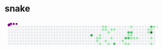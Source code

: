 # snake
<svg viewBox="-16 -32 880 192" width="880" height="192" xmlns="http://www.w3.org/2000/svg"><style>@keyframes c0{67.09%{fill:var(--c3)}67.11%,to{fill:var(--ce)}}@keyframes c1{18.17%{fill:var(--c1)}18.19%,to{fill:var(--ce)}}@keyframes c2{18.6%{fill:var(--c1)}18.62%,to{fill:var(--ce)}}@keyframes c3{17.31%{fill:var(--c1)}17.33%,to{fill:var(--ce)}}@keyframes c4{17.74%{fill:var(--c1)}17.76%,to{fill:var(--ce)}}@keyframes c5{19.47%{fill:var(--c1)}19.49%,to{fill:var(--ce)}}@keyframes c6{14.71%{fill:var(--c1)}14.73%,to{fill:var(--ce)}}@keyframes c7{16.01%{fill:var(--c1)}16.03%,to{fill:var(--ce)}}@keyframes c8{15.14%{fill:var(--c1)}15.16%,to{fill:var(--ce)}}@keyframes c9{15.57%{fill:var(--c1)}15.59%,to{fill:var(--ce)}}@keyframes ca{21.64%{fill:var(--c1)}21.66%,to{fill:var(--ce)}}@keyframes cb{25.96%{fill:var(--c1)}25.98%,to{fill:var(--ce)}}@keyframes cc{20.77%{fill:var(--c1)}20.79%,to{fill:var(--ce)}}@keyframes cd{24.23%{fill:var(--c1)}24.25%,to{fill:var(--ce)}}@keyframes ce{22.93%{fill:var(--c1)}22.95%,to{fill:var(--ce)}}@keyframes cf{24.67%{fill:var(--c1)}24.69%,to{fill:var(--ce)}}@keyframes cg{62.33%{fill:var(--c2)}62.35%,to{fill:var(--ce)}}@keyframes ch{45.88%{fill:var(--c1)}45.9%,to{fill:var(--ce)}}@keyframes ci{48.47%{fill:var(--c2)}48.49%,to{fill:var(--ce)}}@keyframes cj{46.74%{fill:var(--c1)}46.76%,to{fill:var(--ce)}}@keyframes ck{49.77%{fill:var(--c2)}49.79%,to{fill:var(--ce)}}@keyframes cl{29.43%{fill:var(--c1)}29.45%,to{fill:var(--ce)}}@keyframes cm{48.04%{fill:var(--c2)}48.06%,to{fill:var(--ce)}}@keyframes cn{47.18%{fill:var(--c1)}47.2%,to{fill:var(--ce)}}@keyframes co{42.41%{fill:var(--c1)}42.43%,to{fill:var(--ce)}}@keyframes cp{50.21%{fill:var(--c2)}50.23%,to{fill:var(--ce)}}@keyframes cq{29.86%{fill:var(--c1)}29.88%,to{fill:var(--ce)}}@keyframes cr{30.29%{fill:var(--c1)}30.31%,to{fill:var(--ce)}}@keyframes cs{30.73%{fill:var(--c1)}30.75%,to{fill:var(--ce)}}@keyframes ct{31.16%{fill:var(--c1)}31.18%,to{fill:var(--ce)}}@keyframes cu{36.79%{fill:var(--c1)}36.81%,to{fill:var(--ce)}}@keyframes cv{36.35%{fill:var(--c1)}36.37%,to{fill:var(--ce)}}@keyframes cw{54.1%{fill:var(--c2)}54.12%,to{fill:var(--ce)}}@keyframes cx{37.22%{fill:var(--c1)}37.24%,to{fill:var(--ce)}}@keyframes cy{76.61%{fill:var(--c4)}76.63%,to{fill:var(--ce)}}@keyframes cz{33.32%{fill:var(--c1)}33.34%,to{fill:var(--ce)}}@keyframes c10{34.19%{fill:var(--c1)}34.21%,to{fill:var(--ce)}}@keyframes c11{38.09%{fill:var(--c1)}38.11%,to{fill:var(--ce)}}@keyframes u0{14.71%{transform:scale(0,1)}14.73%,15.14%{transform:scale(.03,1)}15.16%,15.57%{transform:scale(.07,1)}15.59%,16.01%{transform:scale(.1,1)}16.03%,17.31%{transform:scale(.13,1)}17.33%,17.74%{transform:scale(.17,1)}17.76%,18.17%{transform:scale(.2,1)}18.19%,18.6%{transform:scale(.23,1)}18.62%,19.47%{transform:scale(.27,1)}19.49%,20.77%{transform:scale(.3,1)}20.79%,21.64%{transform:scale(.33,1)}21.66%,22.93%{transform:scale(.37,1)}22.95%,24.23%{transform:scale(.4,1)}24.25%,24.67%{transform:scale(.43,1)}24.69%,25.96%{transform:scale(.47,1)}25.98%,29.43%{transform:scale(.5,1)}29.45%,29.86%{transform:scale(.53,1)}29.88%,30.29%{transform:scale(.57,1)}30.31%,30.73%{transform:scale(.6,1)}30.75%,31.16%{transform:scale(.63,1)}31.18%,33.32%{transform:scale(.67,1)}33.34%,34.19%{transform:scale(.7,1)}34.21%,36.35%{transform:scale(.73,1)}36.37%,36.79%{transform:scale(.77,1)}36.81%,37.22%{transform:scale(.8,1)}37.24%,38.09%{transform:scale(.83,1)}38.11%,42.41%{transform:scale(.87,1)}42.43%,45.88%{transform:scale(.9,1)}45.9%,46.74%{transform:scale(.93,1)}46.76%,47.18%{transform:scale(.97,1)}47.2%,to{transform:scale(1,1)}}@keyframes u1{48.04%{transform:scale(0,1)}48.06%,48.47%{transform:scale(.17,1)}48.49%,49.77%{transform:scale(.33,1)}49.79%,50.21%{transform:scale(.5,1)}50.23%,54.1%{transform:scale(.67,1)}54.12%,62.33%{transform:scale(.83,1)}62.35%,to{transform:scale(1,1)}}@keyframes u2{67.09%{transform:scale(0,1)}67.11%,to{transform:scale(1,1)}}@keyframes u3{76.61%{transform:scale(0,1)}76.63%,to{transform:scale(1,1)}}@keyframes s0{0%,99.57%{transform:translate(0,-16px)}.43%{transform:translate(0,0)}15.15%{transform:translate(544px,0)}15.58%{transform:translate(544px,16px)}16.45%{transform:translate(512px,16px)}17.75%{transform:translate(512px,64px)}18.18%{transform:translate(496px,64px)}18.61%{transform:translate(496px,80px)}19.05%{transform:translate(512px,80px)}19.48%{transform:translate(512px,96px)}20.78%{transform:translate(560px,96px)}21.21%{transform:translate(560px,80px)}21.65%{transform:translate(544px,80px)}22.08%{transform:translate(544px,64px)}22.94%{transform:translate(576px,64px)}24.24%{transform:translate(576px,16px)}24.68%{transform:translate(592px,16px)}25.11%{transform:translate(592px,32px)}25.97%{transform:translate(560px,32px)}26.41%{transform:translate(560px,48px)}29.87%{transform:translate(688px,48px)}30.3%{transform:translate(688px,64px)}33.33%{transform:translate(800px,64px)}34.2%{transform:translate(800px,96px)}34.63%{transform:translate(784px,96px)}36.8%,53.25%{transform:translate(784px,16px)}37.66%{transform:translate(816px,16px)}38.53%{transform:translate(816px,-16px)}41.99%{transform:translate(688px,-16px)}42.42%{transform:translate(688px,0)}43.72%{transform:translate(640px,0)}45.89%{transform:translate(640px,80px)}46.32%{transform:translate(656px,80px)}46.75%{transform:translate(656px,96px)}47.19%{transform:translate(672px,96px)}48.05%{transform:translate(672px,64px)}48.48%{transform:translate(656px,64px)}48.92%{transform:translate(656px,48px)}49.35%{transform:translate(672px,48px)}49.78%{transform:translate(672px,32px)}52.81%{transform:translate(784px,32px)}53.68%,77.06%{transform:translate(800px,16px)}54.11%{transform:translate(800px,0)}59.74%{transform:translate(592px,0)}62.34%{transform:translate(592px,96px)}62.77%{transform:translate(576px,96px)}64.07%{transform:translate(576px,48px)}67.1%{transform:translate(464px,48px)}67.53%{transform:translate(464px,32px)}76.62%{transform:translate(800px,32px)}96.54%{transform:translate(80px,16px)}96.97%{transform:translate(80px,0)}97.4%{transform:translate(64px,0)}97.84%{transform:translate(64px,-16px)}}@keyframes s1{0%,99.57%{transform:translate(16px,-16px)}.43%{transform:translate(0,-16px)}.87%{transform:translate(0,0)}15.58%{transform:translate(544px,0)}16.02%{transform:translate(544px,16px)}16.88%{transform:translate(512px,16px)}18.18%{transform:translate(512px,64px)}18.61%{transform:translate(496px,64px)}19.05%{transform:translate(496px,80px)}19.48%{transform:translate(512px,80px)}19.91%{transform:translate(512px,96px)}21.21%{transform:translate(560px,96px)}21.65%{transform:translate(560px,80px)}22.08%{transform:translate(544px,80px)}22.51%{transform:translate(544px,64px)}23.38%{transform:translate(576px,64px)}24.68%{transform:translate(576px,16px)}25.11%{transform:translate(592px,16px)}25.54%{transform:translate(592px,32px)}26.41%{transform:translate(560px,32px)}26.84%{transform:translate(560px,48px)}30.3%{transform:translate(688px,48px)}30.74%{transform:translate(688px,64px)}33.77%{transform:translate(800px,64px)}34.63%{transform:translate(800px,96px)}35.06%{transform:translate(784px,96px)}37.23%,53.68%{transform:translate(784px,16px)}38.1%{transform:translate(816px,16px)}38.96%{transform:translate(816px,-16px)}42.42%{transform:translate(688px,-16px)}42.86%{transform:translate(688px,0)}44.16%{transform:translate(640px,0)}46.32%{transform:translate(640px,80px)}46.75%{transform:translate(656px,80px)}47.19%{transform:translate(656px,96px)}47.62%{transform:translate(672px,96px)}48.48%{transform:translate(672px,64px)}48.92%{transform:translate(656px,64px)}49.35%{transform:translate(656px,48px)}49.78%{transform:translate(672px,48px)}50.22%{transform:translate(672px,32px)}53.25%{transform:translate(784px,32px)}54.11%,77.49%{transform:translate(800px,16px)}54.55%{transform:translate(800px,0)}60.17%{transform:translate(592px,0)}62.77%{transform:translate(592px,96px)}63.2%{transform:translate(576px,96px)}64.5%{transform:translate(576px,48px)}67.53%{transform:translate(464px,48px)}67.97%{transform:translate(464px,32px)}77.06%{transform:translate(800px,32px)}96.97%{transform:translate(80px,16px)}97.4%{transform:translate(80px,0)}97.84%{transform:translate(64px,0)}98.27%{transform:translate(64px,-16px)}}@keyframes s2{0%,99.57%{transform:translate(32px,-16px)}.87%{transform:translate(0,-16px)}1.3%{transform:translate(0,0)}16.02%{transform:translate(544px,0)}16.45%{transform:translate(544px,16px)}17.32%{transform:translate(512px,16px)}18.61%{transform:translate(512px,64px)}19.05%{transform:translate(496px,64px)}19.48%{transform:translate(496px,80px)}19.91%{transform:translate(512px,80px)}20.35%{transform:translate(512px,96px)}21.65%{transform:translate(560px,96px)}22.08%{transform:translate(560px,80px)}22.51%{transform:translate(544px,80px)}22.94%{transform:translate(544px,64px)}23.81%{transform:translate(576px,64px)}25.11%{transform:translate(576px,16px)}25.54%{transform:translate(592px,16px)}25.97%{transform:translate(592px,32px)}26.84%{transform:translate(560px,32px)}27.27%{transform:translate(560px,48px)}30.74%{transform:translate(688px,48px)}31.17%{transform:translate(688px,64px)}34.2%{transform:translate(800px,64px)}35.06%{transform:translate(800px,96px)}35.5%{transform:translate(784px,96px)}37.66%,54.11%{transform:translate(784px,16px)}38.53%{transform:translate(816px,16px)}39.39%{transform:translate(816px,-16px)}42.86%{transform:translate(688px,-16px)}43.29%{transform:translate(688px,0)}44.59%{transform:translate(640px,0)}46.75%{transform:translate(640px,80px)}47.19%{transform:translate(656px,80px)}47.62%{transform:translate(656px,96px)}48.05%{transform:translate(672px,96px)}48.92%{transform:translate(672px,64px)}49.35%{transform:translate(656px,64px)}49.78%{transform:translate(656px,48px)}50.22%{transform:translate(672px,48px)}50.65%{transform:translate(672px,32px)}53.68%{transform:translate(784px,32px)}54.55%,77.92%{transform:translate(800px,16px)}54.98%{transform:translate(800px,0)}60.61%{transform:translate(592px,0)}63.2%{transform:translate(592px,96px)}63.64%{transform:translate(576px,96px)}64.94%{transform:translate(576px,48px)}67.97%{transform:translate(464px,48px)}68.4%{transform:translate(464px,32px)}77.49%{transform:translate(800px,32px)}97.4%{transform:translate(80px,16px)}97.84%{transform:translate(80px,0)}98.27%{transform:translate(64px,0)}98.7%{transform:translate(64px,-16px)}}@keyframes s3{0%,99.57%{transform:translate(48px,-16px)}1.3%{transform:translate(0,-16px)}1.73%{transform:translate(0,0)}16.45%{transform:translate(544px,0)}16.88%{transform:translate(544px,16px)}17.75%{transform:translate(512px,16px)}19.05%{transform:translate(512px,64px)}19.48%{transform:translate(496px,64px)}19.91%{transform:translate(496px,80px)}20.35%{transform:translate(512px,80px)}20.78%{transform:translate(512px,96px)}22.08%{transform:translate(560px,96px)}22.51%{transform:translate(560px,80px)}22.94%{transform:translate(544px,80px)}23.38%{transform:translate(544px,64px)}24.24%{transform:translate(576px,64px)}25.54%{transform:translate(576px,16px)}25.97%{transform:translate(592px,16px)}26.41%{transform:translate(592px,32px)}27.27%{transform:translate(560px,32px)}27.71%{transform:translate(560px,48px)}31.17%{transform:translate(688px,48px)}31.6%{transform:translate(688px,64px)}34.63%{transform:translate(800px,64px)}35.5%{transform:translate(800px,96px)}35.93%{transform:translate(784px,96px)}38.1%,54.55%{transform:translate(784px,16px)}38.96%{transform:translate(816px,16px)}39.83%{transform:translate(816px,-16px)}43.29%{transform:translate(688px,-16px)}43.72%{transform:translate(688px,0)}45.02%{transform:translate(640px,0)}47.19%{transform:translate(640px,80px)}47.62%{transform:translate(656px,80px)}48.05%{transform:translate(656px,96px)}48.48%{transform:translate(672px,96px)}49.35%{transform:translate(672px,64px)}49.78%{transform:translate(656px,64px)}50.22%{transform:translate(656px,48px)}50.65%{transform:translate(672px,48px)}51.08%{transform:translate(672px,32px)}54.11%{transform:translate(784px,32px)}54.98%,78.35%{transform:translate(800px,16px)}55.41%{transform:translate(800px,0)}61.04%{transform:translate(592px,0)}63.64%{transform:translate(592px,96px)}64.07%{transform:translate(576px,96px)}65.37%{transform:translate(576px,48px)}68.4%{transform:translate(464px,48px)}68.83%{transform:translate(464px,32px)}77.92%{transform:translate(800px,32px)}97.84%{transform:translate(80px,16px)}98.27%{transform:translate(80px,0)}98.7%{transform:translate(64px,0)}99.13%{transform:translate(64px,-16px)}}:root{--cb:#1b1f230a;--cs:purple;--ce:#ebedf0;--c0:#ebedf0;--c1:#9be9a8;--c2:#40c463;--c3:#30a14e;--c4:#216e39}@media (prefers-color-scheme:dark){:root{--cb:#1b1f230a;--cs:purple;--ce:#161b22;--c1:#01311f;--c2:#034525;--c3:#0f6d31;--c4:#00c647}}.c{shape-rendering:geometricPrecision;rx:2;ry:2;fill:var(--ce);stroke-width:1px;stroke:var(--cb);animation:none 23100ms linear infinite}.c.c0{fill:var(--c3);animation-name:c0}.c.c1,.c.c2,.c.c3{fill:var(--c1);animation-name:c1}.c.c2,.c.c3{animation-name:c2}.c.c3{animation-name:c3}.c.c4,.c.c5,.c.c6{fill:var(--c1);animation-name:c4}.c.c5,.c.c6{animation-name:c5}.c.c6{animation-name:c6}.c.c7,.c.c8,.c.c9{fill:var(--c1);animation-name:c7}.c.c8,.c.c9{animation-name:c8}.c.c9{animation-name:c9}.c.ca,.c.cb,.c.cc{fill:var(--c1);animation-name:ca}.c.cb,.c.cc{animation-name:cb}.c.cc{animation-name:cc}.c.cd,.c.ce,.c.cf{fill:var(--c1);animation-name:cd}.c.ce,.c.cf{animation-name:ce}.c.cf{animation-name:cf}.c.cg{fill:var(--c2);animation-name:cg}.c.ch{fill:var(--c1);animation-name:ch}.c.ci{fill:var(--c2);animation-name:ci}.c.cj{fill:var(--c1);animation-name:cj}.c.ck{fill:var(--c2);animation-name:ck}.c.cl{fill:var(--c1);animation-name:cl}.c.cm{fill:var(--c2);animation-name:cm}.c.cn,.c.co{fill:var(--c1);animation-name:cn}.c.co{animation-name:co}.c.cp{fill:var(--c2);animation-name:cp}.c.cq,.c.cr,.c.cs{fill:var(--c1);animation-name:cq}.c.cr,.c.cs{animation-name:cr}.c.cs{animation-name:cs}.c.ct,.c.cu,.c.cv{fill:var(--c1);animation-name:ct}.c.cu,.c.cv{animation-name:cu}.c.cv{animation-name:cv}.c.cw{fill:var(--c2);animation-name:cw}.c.cx{fill:var(--c1);animation-name:cx}.c.cy{fill:var(--c4);animation-name:cy}.c.c10,.c.c11,.c.cz{fill:var(--c1);animation-name:cz}.c.c10,.c.c11{animation-name:c10}.c.c11{animation-name:c11}.s,.u{animation:none linear 23100ms infinite}.u,.u.u0{transform-origin:0 0}.u{transform:scale(0,1)}.u.u0{fill:var(--c1);animation-name:u0}.u.u1{fill:var(--c2);animation-name:u1;transform-origin:669.5px 0}.u.u2{fill:var(--c3);animation-name:u2;transform-origin:803.4px 0}.u.u3{fill:var(--c4);animation-name:u3;transform-origin:825.7px 0}.s{shape-rendering:geometricPrecision;fill:var(--cs)}.s.s0{transform:translate(0,-16px);animation-name:s0}.s.s1{transform:translate(16px,-16px);animation-name:s1}.s.s2{transform:translate(32px,-16px);animation-name:s2}.s.s3{transform:translate(48px,-16px);animation-name:s3}</style><rect class="c" x="2" y="2" width="12" height="12"/><rect class="c" x="2" y="18" width="12" height="12"/><rect class="c" x="2" y="34" width="12" height="12"/><rect class="c" x="2" y="50" width="12" height="12"/><rect class="c" x="2" y="66" width="12" height="12"/><rect class="c" x="2" y="82" width="12" height="12"/><rect class="c" x="2" y="98" width="12" height="12"/><rect class="c" x="18" y="2" width="12" height="12"/><rect class="c" x="18" y="18" width="12" height="12"/><rect class="c" x="18" y="34" width="12" height="12"/><rect class="c" x="18" y="50" width="12" height="12"/><rect class="c" x="18" y="66" width="12" height="12"/><rect class="c" x="18" y="82" width="12" height="12"/><rect class="c" x="18" y="98" width="12" height="12"/><rect class="c" x="34" y="2" width="12" height="12"/><rect class="c" x="34" y="18" width="12" height="12"/><rect class="c" x="34" y="34" width="12" height="12"/><rect class="c" x="34" y="50" width="12" height="12"/><rect class="c" x="34" y="66" width="12" height="12"/><rect class="c" x="34" y="82" width="12" height="12"/><rect class="c" x="34" y="98" width="12" height="12"/><rect class="c" x="50" y="2" width="12" height="12"/><rect class="c" x="50" y="18" width="12" height="12"/><rect class="c" x="50" y="34" width="12" height="12"/><rect class="c" x="50" y="50" width="12" height="12"/><rect class="c" x="50" y="66" width="12" height="12"/><rect class="c" x="50" y="82" width="12" height="12"/><rect class="c" x="50" y="98" width="12" height="12"/><rect class="c" x="66" y="2" width="12" height="12"/><rect class="c" x="66" y="18" width="12" height="12"/><rect class="c" x="66" y="34" width="12" height="12"/><rect class="c" x="66" y="50" width="12" height="12"/><rect class="c" x="66" y="66" width="12" height="12"/><rect class="c" x="66" y="82" width="12" height="12"/><rect class="c" x="66" y="98" width="12" height="12"/><rect class="c" x="82" y="2" width="12" height="12"/><rect class="c" x="82" y="18" width="12" height="12"/><rect class="c" x="82" y="34" width="12" height="12"/><rect class="c" x="82" y="50" width="12" height="12"/><rect class="c" x="82" y="66" width="12" height="12"/><rect class="c" x="82" y="82" width="12" height="12"/><rect class="c" x="82" y="98" width="12" height="12"/><rect class="c" x="98" y="2" width="12" height="12"/><rect class="c" x="98" y="18" width="12" height="12"/><rect class="c" x="98" y="34" width="12" height="12"/><rect class="c" x="98" y="50" width="12" height="12"/><rect class="c" x="98" y="66" width="12" height="12"/><rect class="c" x="98" y="82" width="12" height="12"/><rect class="c" x="98" y="98" width="12" height="12"/><rect class="c" x="114" y="2" width="12" height="12"/><rect class="c" x="114" y="18" width="12" height="12"/><rect class="c" x="114" y="34" width="12" height="12"/><rect class="c" x="114" y="50" width="12" height="12"/><rect class="c" x="114" y="66" width="12" height="12"/><rect class="c" x="114" y="82" width="12" height="12"/><rect class="c" x="114" y="98" width="12" height="12"/><rect class="c" x="130" y="2" width="12" height="12"/><rect class="c" x="130" y="18" width="12" height="12"/><rect class="c" x="130" y="34" width="12" height="12"/><rect class="c" x="130" y="50" width="12" height="12"/><rect class="c" x="130" y="66" width="12" height="12"/><rect class="c" x="130" y="82" width="12" height="12"/><rect class="c" x="130" y="98" width="12" height="12"/><rect class="c" x="146" y="2" width="12" height="12"/><rect class="c" x="146" y="18" width="12" height="12"/><rect class="c" x="146" y="34" width="12" height="12"/><rect class="c" x="146" y="50" width="12" height="12"/><rect class="c" x="146" y="66" width="12" height="12"/><rect class="c" x="146" y="82" width="12" height="12"/><rect class="c" x="146" y="98" width="12" height="12"/><rect class="c" x="162" y="2" width="12" height="12"/><rect class="c" x="162" y="18" width="12" height="12"/><rect class="c" x="162" y="34" width="12" height="12"/><rect class="c" x="162" y="50" width="12" height="12"/><rect class="c" x="162" y="66" width="12" height="12"/><rect class="c" x="162" y="82" width="12" height="12"/><rect class="c" x="162" y="98" width="12" height="12"/><rect class="c" x="178" y="2" width="12" height="12"/><rect class="c" x="178" y="18" width="12" height="12"/><rect class="c" x="178" y="34" width="12" height="12"/><rect class="c" x="178" y="50" width="12" height="12"/><rect class="c" x="178" y="66" width="12" height="12"/><rect class="c" x="178" y="82" width="12" height="12"/><rect class="c" x="178" y="98" width="12" height="12"/><rect class="c" x="194" y="2" width="12" height="12"/><rect class="c" x="194" y="18" width="12" height="12"/><rect class="c" x="194" y="34" width="12" height="12"/><rect class="c" x="194" y="50" width="12" height="12"/><rect class="c" x="194" y="66" width="12" height="12"/><rect class="c" x="194" y="82" width="12" height="12"/><rect class="c" x="194" y="98" width="12" height="12"/><rect class="c" x="210" y="2" width="12" height="12"/><rect class="c" x="210" y="18" width="12" height="12"/><rect class="c" x="210" y="34" width="12" height="12"/><rect class="c" x="210" y="50" width="12" height="12"/><rect class="c" x="210" y="66" width="12" height="12"/><rect class="c" x="210" y="82" width="12" height="12"/><rect class="c" x="210" y="98" width="12" height="12"/><rect class="c" x="226" y="2" width="12" height="12"/><rect class="c" x="226" y="18" width="12" height="12"/><rect class="c" x="226" y="34" width="12" height="12"/><rect class="c" x="226" y="50" width="12" height="12"/><rect class="c" x="226" y="66" width="12" height="12"/><rect class="c" x="226" y="82" width="12" height="12"/><rect class="c" x="226" y="98" width="12" height="12"/><rect class="c" x="242" y="2" width="12" height="12"/><rect class="c" x="242" y="18" width="12" height="12"/><rect class="c" x="242" y="34" width="12" height="12"/><rect class="c" x="242" y="50" width="12" height="12"/><rect class="c" x="242" y="66" width="12" height="12"/><rect class="c" x="242" y="82" width="12" height="12"/><rect class="c" x="242" y="98" width="12" height="12"/><rect class="c" x="258" y="2" width="12" height="12"/><rect class="c" x="258" y="18" width="12" height="12"/><rect class="c" x="258" y="34" width="12" height="12"/><rect class="c" x="258" y="50" width="12" height="12"/><rect class="c" x="258" y="66" width="12" height="12"/><rect class="c" x="258" y="82" width="12" height="12"/><rect class="c" x="258" y="98" width="12" height="12"/><rect class="c" x="274" y="2" width="12" height="12"/><rect class="c" x="274" y="18" width="12" height="12"/><rect class="c" x="274" y="34" width="12" height="12"/><rect class="c" x="274" y="50" width="12" height="12"/><rect class="c" x="274" y="66" width="12" height="12"/><rect class="c" x="274" y="82" width="12" height="12"/><rect class="c" x="274" y="98" width="12" height="12"/><rect class="c" x="290" y="2" width="12" height="12"/><rect class="c" x="290" y="18" width="12" height="12"/><rect class="c" x="290" y="34" width="12" height="12"/><rect class="c" x="290" y="50" width="12" height="12"/><rect class="c" x="290" y="66" width="12" height="12"/><rect class="c" x="290" y="82" width="12" height="12"/><rect class="c" x="290" y="98" width="12" height="12"/><rect class="c" x="306" y="2" width="12" height="12"/><rect class="c" x="306" y="18" width="12" height="12"/><rect class="c" x="306" y="34" width="12" height="12"/><rect class="c" x="306" y="50" width="12" height="12"/><rect class="c" x="306" y="66" width="12" height="12"/><rect class="c" x="306" y="82" width="12" height="12"/><rect class="c" x="306" y="98" width="12" height="12"/><rect class="c" x="322" y="2" width="12" height="12"/><rect class="c" x="322" y="18" width="12" height="12"/><rect class="c" x="322" y="34" width="12" height="12"/><rect class="c" x="322" y="50" width="12" height="12"/><rect class="c" x="322" y="66" width="12" height="12"/><rect class="c" x="322" y="82" width="12" height="12"/><rect class="c" x="322" y="98" width="12" height="12"/><rect class="c" x="338" y="2" width="12" height="12"/><rect class="c" x="338" y="18" width="12" height="12"/><rect class="c" x="338" y="34" width="12" height="12"/><rect class="c" x="338" y="50" width="12" height="12"/><rect class="c" x="338" y="66" width="12" height="12"/><rect class="c" x="338" y="82" width="12" height="12"/><rect class="c" x="338" y="98" width="12" height="12"/><rect class="c" x="354" y="2" width="12" height="12"/><rect class="c" x="354" y="18" width="12" height="12"/><rect class="c" x="354" y="34" width="12" height="12"/><rect class="c" x="354" y="50" width="12" height="12"/><rect class="c" x="354" y="66" width="12" height="12"/><rect class="c" x="354" y="82" width="12" height="12"/><rect class="c" x="354" y="98" width="12" height="12"/><rect class="c" x="370" y="2" width="12" height="12"/><rect class="c" x="370" y="18" width="12" height="12"/><rect class="c" x="370" y="34" width="12" height="12"/><rect class="c" x="370" y="50" width="12" height="12"/><rect class="c" x="370" y="66" width="12" height="12"/><rect class="c" x="370" y="82" width="12" height="12"/><rect class="c" x="370" y="98" width="12" height="12"/><rect class="c" x="386" y="2" width="12" height="12"/><rect class="c" x="386" y="18" width="12" height="12"/><rect class="c" x="386" y="34" width="12" height="12"/><rect class="c" x="386" y="50" width="12" height="12"/><rect class="c" x="386" y="66" width="12" height="12"/><rect class="c" x="386" y="82" width="12" height="12"/><rect class="c" x="386" y="98" width="12" height="12"/><rect class="c" x="402" y="2" width="12" height="12"/><rect class="c" x="402" y="18" width="12" height="12"/><rect class="c" x="402" y="34" width="12" height="12"/><rect class="c" x="402" y="50" width="12" height="12"/><rect class="c" x="402" y="66" width="12" height="12"/><rect class="c" x="402" y="82" width="12" height="12"/><rect class="c" x="402" y="98" width="12" height="12"/><rect class="c" x="418" y="2" width="12" height="12"/><rect class="c" x="418" y="18" width="12" height="12"/><rect class="c" x="418" y="34" width="12" height="12"/><rect class="c" x="418" y="50" width="12" height="12"/><rect class="c" x="418" y="66" width="12" height="12"/><rect class="c" x="418" y="82" width="12" height="12"/><rect class="c" x="418" y="98" width="12" height="12"/><rect class="c" x="434" y="2" width="12" height="12"/><rect class="c" x="434" y="18" width="12" height="12"/><rect class="c" x="434" y="34" width="12" height="12"/><rect class="c" x="434" y="50" width="12" height="12"/><rect class="c" x="434" y="66" width="12" height="12"/><rect class="c" x="434" y="82" width="12" height="12"/><rect class="c" x="434" y="98" width="12" height="12"/><rect class="c" x="450" y="2" width="12" height="12"/><rect class="c" x="450" y="18" width="12" height="12"/><rect class="c" x="450" y="34" width="12" height="12"/><rect class="c" x="450" y="50" width="12" height="12"/><rect class="c" x="450" y="66" width="12" height="12"/><rect class="c" x="450" y="82" width="12" height="12"/><rect class="c" x="450" y="98" width="12" height="12"/><rect class="c" x="466" y="2" width="12" height="12"/><rect class="c" x="466" y="18" width="12" height="12"/><rect class="c" x="466" y="34" width="12" height="12"/><rect class="c c0" x="466" y="50" width="12" height="12"/><rect class="c" x="466" y="66" width="12" height="12"/><rect class="c" x="466" y="82" width="12" height="12"/><rect class="c" x="466" y="98" width="12" height="12"/><rect class="c" x="482" y="2" width="12" height="12"/><rect class="c" x="482" y="18" width="12" height="12"/><rect class="c" x="482" y="34" width="12" height="12"/><rect class="c" x="482" y="50" width="12" height="12"/><rect class="c" x="482" y="66" width="12" height="12"/><rect class="c" x="482" y="82" width="12" height="12"/><rect class="c" x="482" y="98" width="12" height="12"/><rect class="c" x="498" y="2" width="12" height="12"/><rect class="c" x="498" y="18" width="12" height="12"/><rect class="c" x="498" y="34" width="12" height="12"/><rect class="c" x="498" y="50" width="12" height="12"/><rect class="c c1" x="498" y="66" width="12" height="12"/><rect class="c c2" x="498" y="82" width="12" height="12"/><rect class="c" x="498" y="98" width="12" height="12"/><rect class="c" x="514" y="2" width="12" height="12"/><rect class="c" x="514" y="18" width="12" height="12"/><rect class="c" x="514" y="34" width="12" height="12"/><rect class="c c3" x="514" y="50" width="12" height="12"/><rect class="c c4" x="514" y="66" width="12" height="12"/><rect class="c" x="514" y="82" width="12" height="12"/><rect class="c c5" x="514" y="98" width="12" height="12"/><rect class="c c6" x="530" y="2" width="12" height="12"/><rect class="c c7" x="530" y="18" width="12" height="12"/><rect class="c" x="530" y="34" width="12" height="12"/><rect class="c" x="530" y="50" width="12" height="12"/><rect class="c" x="530" y="66" width="12" height="12"/><rect class="c" x="530" y="82" width="12" height="12"/><rect class="c" x="530" y="98" width="12" height="12"/><rect class="c c8" x="546" y="2" width="12" height="12"/><rect class="c c9" x="546" y="18" width="12" height="12"/><rect class="c" x="546" y="34" width="12" height="12"/><rect class="c" x="546" y="50" width="12" height="12"/><rect class="c" x="546" y="66" width="12" height="12"/><rect class="c ca" x="546" y="82" width="12" height="12"/><rect class="c" x="546" y="98" width="12" height="12"/><rect class="c" x="562" y="2" width="12" height="12"/><rect class="c" x="562" y="18" width="12" height="12"/><rect class="c cb" x="562" y="34" width="12" height="12"/><rect class="c" x="562" y="50" width="12" height="12"/><rect class="c" x="562" y="66" width="12" height="12"/><rect class="c" x="562" y="82" width="12" height="12"/><rect class="c cc" x="562" y="98" width="12" height="12"/><rect class="c" x="578" y="2" width="12" height="12"/><rect class="c cd" x="578" y="18" width="12" height="12"/><rect class="c" x="578" y="34" width="12" height="12"/><rect class="c" x="578" y="50" width="12" height="12"/><rect class="c ce" x="578" y="66" width="12" height="12"/><rect class="c" x="578" y="82" width="12" height="12"/><rect class="c" x="578" y="98" width="12" height="12"/><rect class="c" x="594" y="2" width="12" height="12"/><rect class="c cf" x="594" y="18" width="12" height="12"/><rect class="c" x="594" y="34" width="12" height="12"/><rect class="c" x="594" y="50" width="12" height="12"/><rect class="c" x="594" y="66" width="12" height="12"/><rect class="c" x="594" y="82" width="12" height="12"/><rect class="c cg" x="594" y="98" width="12" height="12"/><rect class="c" x="610" y="2" width="12" height="12"/><rect class="c" x="610" y="18" width="12" height="12"/><rect class="c" x="610" y="34" width="12" height="12"/><rect class="c" x="610" y="50" width="12" height="12"/><rect class="c" x="610" y="66" width="12" height="12"/><rect class="c" x="610" y="82" width="12" height="12"/><rect class="c" x="610" y="98" width="12" height="12"/><rect class="c" x="626" y="2" width="12" height="12"/><rect class="c" x="626" y="18" width="12" height="12"/><rect class="c" x="626" y="34" width="12" height="12"/><rect class="c" x="626" y="50" width="12" height="12"/><rect class="c" x="626" y="66" width="12" height="12"/><rect class="c" x="626" y="82" width="12" height="12"/><rect class="c" x="626" y="98" width="12" height="12"/><rect class="c" x="642" y="2" width="12" height="12"/><rect class="c" x="642" y="18" width="12" height="12"/><rect class="c" x="642" y="34" width="12" height="12"/><rect class="c" x="642" y="50" width="12" height="12"/><rect class="c" x="642" y="66" width="12" height="12"/><rect class="c ch" x="642" y="82" width="12" height="12"/><rect class="c" x="642" y="98" width="12" height="12"/><rect class="c" x="658" y="2" width="12" height="12"/><rect class="c" x="658" y="18" width="12" height="12"/><rect class="c" x="658" y="34" width="12" height="12"/><rect class="c" x="658" y="50" width="12" height="12"/><rect class="c ci" x="658" y="66" width="12" height="12"/><rect class="c" x="658" y="82" width="12" height="12"/><rect class="c cj" x="658" y="98" width="12" height="12"/><rect class="c" x="674" y="2" width="12" height="12"/><rect class="c" x="674" y="18" width="12" height="12"/><rect class="c ck" x="674" y="34" width="12" height="12"/><rect class="c cl" x="674" y="50" width="12" height="12"/><rect class="c cm" x="674" y="66" width="12" height="12"/><rect class="c" x="674" y="82" width="12" height="12"/><rect class="c cn" x="674" y="98" width="12" height="12"/><rect class="c co" x="690" y="2" width="12" height="12"/><rect class="c" x="690" y="18" width="12" height="12"/><rect class="c cp" x="690" y="34" width="12" height="12"/><rect class="c cq" x="690" y="50" width="12" height="12"/><rect class="c cr" x="690" y="66" width="12" height="12"/><rect class="c" x="690" y="82" width="12" height="12"/><rect class="c" x="690" y="98" width="12" height="12"/><rect class="c" x="706" y="2" width="12" height="12"/><rect class="c" x="706" y="18" width="12" height="12"/><rect class="c" x="706" y="34" width="12" height="12"/><rect class="c" x="706" y="50" width="12" height="12"/><rect class="c cs" x="706" y="66" width="12" height="12"/><rect class="c" x="706" y="82" width="12" height="12"/><rect class="c" x="706" y="98" width="12" height="12"/><rect class="c" x="722" y="2" width="12" height="12"/><rect class="c" x="722" y="18" width="12" height="12"/><rect class="c" x="722" y="34" width="12" height="12"/><rect class="c" x="722" y="50" width="12" height="12"/><rect class="c ct" x="722" y="66" width="12" height="12"/><rect class="c" x="722" y="82" width="12" height="12"/><rect class="c" x="722" y="98" width="12" height="12"/><rect class="c" x="738" y="2" width="12" height="12"/><rect class="c" x="738" y="18" width="12" height="12"/><rect class="c" x="738" y="34" width="12" height="12"/><rect class="c" x="738" y="50" width="12" height="12"/><rect class="c" x="738" y="66" width="12" height="12"/><rect class="c" x="738" y="82" width="12" height="12"/><rect class="c" x="738" y="98" width="12" height="12"/><rect class="c" x="754" y="2" width="12" height="12"/><rect class="c" x="754" y="18" width="12" height="12"/><rect class="c" x="754" y="34" width="12" height="12"/><rect class="c" x="754" y="50" width="12" height="12"/><rect class="c" x="754" y="66" width="12" height="12"/><rect class="c" x="754" y="82" width="12" height="12"/><rect class="c" x="754" y="98" width="12" height="12"/><rect class="c" x="770" y="2" width="12" height="12"/><rect class="c" x="770" y="18" width="12" height="12"/><rect class="c" x="770" y="34" width="12" height="12"/><rect class="c" x="770" y="50" width="12" height="12"/><rect class="c" x="770" y="66" width="12" height="12"/><rect class="c" x="770" y="82" width="12" height="12"/><rect class="c" x="770" y="98" width="12" height="12"/><rect class="c" x="786" y="2" width="12" height="12"/><rect class="c cu" x="786" y="18" width="12" height="12"/><rect class="c cv" x="786" y="34" width="12" height="12"/><rect class="c" x="786" y="50" width="12" height="12"/><rect class="c" x="786" y="66" width="12" height="12"/><rect class="c" x="786" y="82" width="12" height="12"/><rect class="c" x="786" y="98" width="12" height="12"/><rect class="c cw" x="802" y="2" width="12" height="12"/><rect class="c cx" x="802" y="18" width="12" height="12"/><rect class="c cy" x="802" y="34" width="12" height="12"/><rect class="c" x="802" y="50" width="12" height="12"/><rect class="c cz" x="802" y="66" width="12" height="12"/><rect class="c" x="802" y="82" width="12" height="12"/><rect class="c c10" x="802" y="98" width="12" height="12"/><rect class="c c11" x="818" y="2" width="12" height="12"/><rect class="c" x="818" y="18" width="12" height="12"/><rect class="c" x="818" y="34" width="12" height="12"/><rect class="c" x="818" y="50" width="12" height="12"/><rect class="c" x="818" y="66" width="12" height="12"/><rect class="c" x="818" y="82" width="12" height="12"/><rect class="c" x="818" y="98" width="12" height="12"/><rect class="c" x="834" y="2" width="12" height="12"/><rect class="u u0" height="12" width="670.1" x="0.0" y="144"/><rect class="u u1" height="12" width="134.5" x="669.5" y="144"/><rect class="u u2" height="12" width="22.9" x="803.4" y="144"/><rect class="u u3" height="12" width="22.9" x="825.7" y="144"/><rect class="s s0" x="0.8" y="0.8" width="14.4" height="14.4" rx="4.5" ry="4.5"/><rect class="s s1" x="1.8" y="1.8" width="12.3" height="12.3" rx="4.1" ry="4.1"/><rect class="s s2" x="2.6" y="2.6" width="10.8" height="10.8" rx="3.6" ry="3.6"/><rect class="s s3" x="3.0" y="3.0" width="9.9" height="9.9" rx="3.3" ry="3.3"/></svg>
